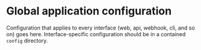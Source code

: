 # Global application configuration 

Configuration that applies to every interface (web, api, webhook, cli, and so on) goes here. 
Interface-specific configuration should be in a contained `config` directory.